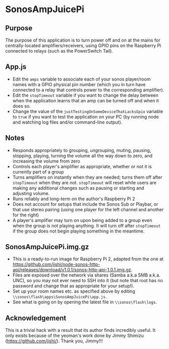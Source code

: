 # SonosAmpJuicePi

## Purpose
The purpose of this application is to turn power off and on at the mains for centrally-located amplifiers/receivers, using GPIO pins on the Raspberry Pi connected to relays (such as the PowerSwitch Tail).

## App.js
  - Edit the `amps` variable to associate each of your sonos player/room names with a GPIO physical pin number (which you in turn have connected to a relay that controls power to the corresponding amplifier).
  - Edit the `stopTimeout` variable if you want to change the delay between when the application learns that an amp can be turned off and when it does so.
  - Change the value of the `justTestingOnSomeDeviceThatLacksGpio` variable to `true` if you want to test the application on your PC (by running node and watching log files and/or command-line output).

## Notes
  - Responds appropriately to grouping, ungrouping, muting, pausing, stopping, playing, turning the volume all the way down to zero, and increasing the volume from zero
  - Controls each player's amplifier as appropriate, whether or not it is currently part of a group
  - Turns amplifiers on instantly when they are needed; turns them off after `stopTimeout` when they are not. `stopTimeout` will reset while users are making any additional changes such as pausing or starting and adjusting volume.
  - Runs reliably and long-term on the author's Raspberry Pi 2
  - Does not account for setups that include the Sonos Sub or Playbar, or that use stereo pairing (using one player for the left channel and another for the right)
  - A player's amplifier may turn on upon being added to a group even when the group is not playing anything. It will turn off after `stopTimeout` if the group does not begin playing something in the meantime.

## SonosAmpJuicePi.img.gz
  - This is a ready-to-run image for Raspberry Pi 2, adapted from the one at https://github.com/jishi/node-sonos-http-api/releases/download/v1.0.1/sonos-http-api-1.0.1.img.gz.
  - Files are exposed over the network via shares (Samba a.k.a SMB a.k.a. UNC), so you may not ever need to SSH into it (but note that root has no password and change that as appropriate for your setup!).
  - Set up your room names etc. as specified above by editing `\\sonos\flash\apps\SonosAmpJuicePi\app.js`.
  - See what is going on by opening the latest file in `\\sonos\flash\logs`.

## Acknowledgement
This is a trivial hack with a result that its author finds incredibly useful. It only exists because of the yeoman's work done by Jimmy Shimizu (https://github.com/jishi/). Thank you, Jimmy!!!
